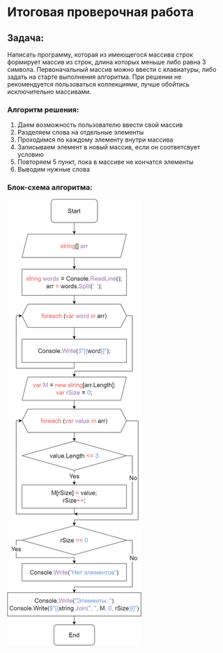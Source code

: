 # Итоговая проверочная работа #
## Задача: ##
Написать программу, которая из имеющегося массива строк формирует массив из строк, длина которых меньше либо равна 3 символа. Первоначальный массив можно ввести с клавиатуры, либо задать на старте выполнения алгоритма. При решении не рекомендуется пользоваться коллекциями, лучше обойтись исключительно массивами.

### Алгоритм решения: ###

1. Даем возможность пользователю ввести свой массив
2. Разделяем слова на отдельные элементы
4. Проходимся по каждому элементу внутри массива
5. Записываем элемент в новый массив, если он соответсвует условию
6. Повторяем 5 пункт, пока в массиве не кончатся элементы
7. Выводим нужные слова

### Блок-схема алгоритма: ###

![Диаграмма](GBHWCSH.drawio.png)
